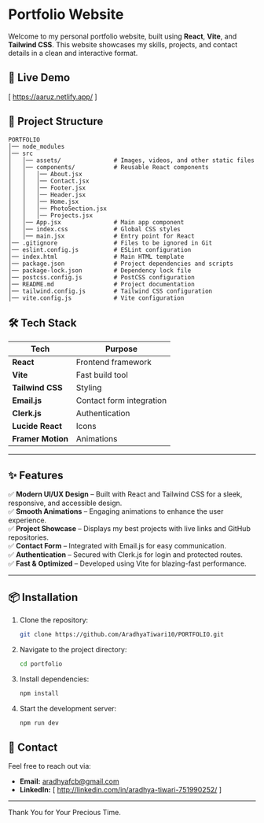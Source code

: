 # Portfolio Website

Welcome to my personal portfolio website, built using **React**, **Vite**, and **Tailwind CSS**. This website showcases my skills, projects, and contact details in a clean and interactive format.

## 🚀 Live Demo
[ https://aaruz.netlify.app/ ]

## 📂 Project Structure

```
PORTFOLIO
│── node_modules
│── src
│   │── assets/               # Images, videos, and other static files
│   │── components/           # Reusable React components
│   │   │── About.jsx
│   │   │── Contact.jsx
│   │   │── Footer.jsx
│   │   │── Header.jsx
│   │   │── Home.jsx
│   │   │── PhotoSection.jsx
│   │   │── Projects.jsx
│   │── App.jsx               # Main app component
│   │── index.css             # Global CSS styles
│   │── main.jsx              # Entry point for React
│── .gitignore                # Files to be ignored in Git
│── eslint.config.js          # ESLint configuration
│── index.html                # Main HTML template
│── package.json              # Project dependencies and scripts
│── package-lock.json         # Dependency lock file
│── postcss.config.js         # PostCSS configuration
│── README.md                 # Project documentation
│── tailwind.config.js        # Tailwind CSS configuration
│── vite.config.js            # Vite configuration
```

## 🛠️ Tech Stack  

| Tech | Purpose |
|------|---------|
| **React** | Frontend framework |
| **Vite** | Fast build tool |
| **Tailwind CSS** | Styling |
| **Email.js** | Contact form integration |
| **Clerk.js** | Authentication |
| **Lucide React** | Icons |
| **Framer Motion** | Animations |

---
## ✨ Features

✅ **Modern UI/UX Design** – Built with React and Tailwind CSS for a sleek, responsive, and accessible design.  
✅ **Smooth Animations** – Engaging animations to enhance the user experience.  
✅ **Project Showcase** – Displays my best projects with live links and GitHub repositories.  
✅ **Contact Form** – Integrated with Email.js for easy communication.  
✅ **Authentication** – Secured with Clerk.js for login and protected routes.  
✅ **Fast & Optimized** – Developed using Vite for blazing-fast performance.  

---

## 📦 Installation

1. Clone the repository:
   ```sh
   git clone https://github.com/AradhyaTiwari10/PORTFOLIO.git
   ```
2. Navigate to the project directory:
   ```sh
   cd portfolio
   ```
3. Install dependencies:
   ```sh
   npm install
   ```
4. Start the development server:
   ```sh
   npm run dev
   ```

## 📧 Contact

Feel free to reach out via:
- **Email:** aradhyafcb@gmail.com
- **LinkedIn:** [ http://linkedin.com/in/aradhya-tiwari-751990252/ ]

---

Thank You for Your Precious Time.
